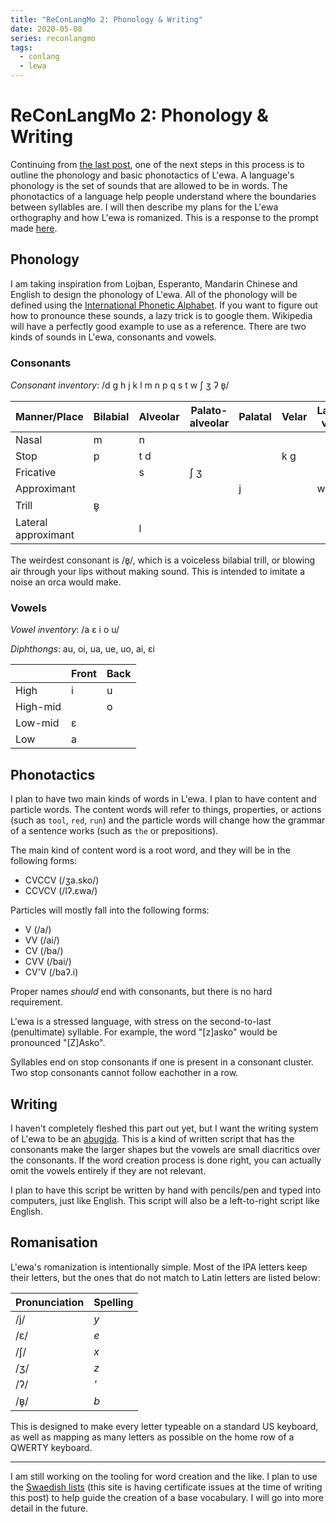 ```yaml
---
title: "ReConLangMo 2: Phonology & Writing"
date: 2020-05-08
series: reconlangmo
tags:
  - conlang
  - lewa
---
```


# ReConLangMo 2: Phonology & Writing

Continuing from [the last post][rclm1], one of the next steps in this process is
to outline the phonology and basic phonotactics of L'ewa. A language's phonology
is the set of sounds that are allowed to be in words. The phonotactics of a
language help people understand where the boundaries between syllables are. I
will then describe my plans for the L'ewa orthography and how L'ewa is
romanized. This is a response to the prompt made [here][rclm2prompt].

[rclm1]: https://christine.website/blog/reconlangmo-1-name-ctx-history-2020-05-05
[rclm2prompt]: https://www.reddit.com/r/conlangs/comments/gfp3hw/reconlangmo_2_phonology_writing/

## Phonology

I am taking inspiration from Lojban, Esperanto, Mandarin Chinese and English to
design the phonology of L'ewa. All of the phonology will be defined using the
[International Phonetic Alphabet][ipa]. If you want to figure out how to
pronounce these sounds, a lazy trick is to google them. Wikipedia will have a
perfectly good example to use as a reference. There are two kinds of sounds in
L'ewa, consonants and vowels.

[ipa]: https://en.wikipedia.org/wiki/International_Phonetic_Alphabet

### Consonants

*Consonant inventory*: /d g h j k l m n p q s t w ʃ ʒ ʔ ʙ̥/

| Manner/Place        | Bilabial | Alveolar | Palato-alveolar | Palatal | Velar | Labio-velar | Uvular | Glottal |
|---------------------|----------|----------|-----------------|---------|-------|-------------|--------|---------|
| Nasal               | m        | n        |                 |         |       |             |        |         |
| Stop                | p        | t d      |                 |         | k g   |             | q      | ʔ       |
| Fricative           |          | s        | ʃ ʒ             |         |       |             |        | h       |
| Approximant         |          |          |                 | j       |       | w           |        |         |
| Trill               | ʙ̥        |          |                 |         |       |             |        |         |
| Lateral approximant |          | l        |                 |         |       |             |        |         |

The weirdest consonant is /ʙ̥/, which is a voiceless bilabial trill, or blowing
air through your lips without making sound. This is intended to imitate a noise
an orca would make.

### Vowels

*Vowel inventory*: /a ɛ i o u/

*Diphthongs*: au, oi, ua, ue, uo, ai, ɛi

|          | Front | Back |
|----------|-------|------|
| High     | i     | u    |
| High-mid |       | o    |
| Low-mid  | ɛ     |      |
| Low      | a     |      |

## Phonotactics

I plan to have two main kinds of words in L'ewa. I plan to have content and
particle words. The content words will refer to things, properties, or actions
(such as `tool`, `red`, `run`) and the particle words will change how the
grammar of a sentence works (such as `the` or prepositions).

The main kind of content word is a root word, and they will be in the following
forms:

- CVCCV (/ʒa.sko/)
- CCVCV (/lʔ.ɛwa/)

Particles will mostly fall into the following forms:

- V (/a/)
- VV (/ai/)
- CV (/ba/)
- CVV (/bai/)
- CV'V (/baʔ.i)

Proper names _should_ end with consonants, but there is no hard requirement.

L'ewa is a stressed language, with stress on the second-to-last (penultimate)
syllable. For example, the word "[z]asko" would be pronounced "[Z]Asko".

Syllables end on stop consonants if one is present in a consonant cluster. Two
stop consonants cannot follow eachother in a row. 

## Writing

I haven't completely fleshed this part out yet, but I want the writing system of
L'ewa to be an [abugida][abugida]. This is a kind of written script that has the
consonants make the larger shapes but the vowels are small diacritics over the
consonants. If the word creation process is done right, you can actually omit
the vowels entirely if they are not relevant.

[abugida]: https://en.wikipedia.org/wiki/Abugida

I plan to have this script be written by hand with pencils/pen and typed into
computers, just like English. This script will also be a left-to-right script
like English.

## Romanisation

L'ewa's romanization is intentionally simple. Most of the IPA letters keep their
letters, but the ones that do not match to Latin letters are listed below:

| Pronunciation | Spelling |
|---------------|----------|
| /j/           | *y*      |
| /ɛ/           | *e*      |
| /ʃ/           | *x*      |
| /ʒ/           | *z*      |
| /ʔ/           | *'*      |
| /ʙ̥/          | *b*      |

This is designed to make every letter typeable on a standard US keyboard, as
well as mapping as many letters as possible on the home row of a QWERTY
keyboard.

---

I am still working on the tooling for word creation and the like. I plan to use
the [Swaedish lists][swaedish] (this site is having certificate issues at the
time of writing this post) to help guide the creation of a base vocabulary. I
will go into more detail in the future.

[swaedish]: https://cals.info/word/list/
